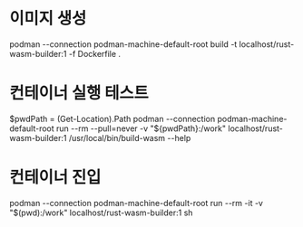 
# 이미지 생성
podman --connection podman-machine-default-root build -t localhost/rust-wasm-builder:1 -f Dockerfile .

# 컨테이너 실행 테스트
$pwdPath = (Get-Location).Path
podman --connection podman-machine-default-root run --rm --pull=never -v "${pwdPath}:/work" localhost/rust-wasm-builder:1 /usr/local/bin/build-wasm --help

# 컨테이너 진입
podman --connection podman-machine-default-root run --rm -it -v "$(pwd):/work" localhost/rust-wasm-builder:1 sh